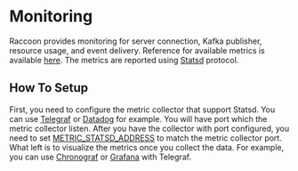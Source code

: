 # Monitoring

Raccoon provides monitoring for server connection, Kafka publisher, resource usage, and event delivery. Reference for available metrics is available [here](../reference/metrics.md). The metrics are reported using [Statsd](https://www.datadoghq.com/blog/statsd/) protocol.

## How To Setup

First, you need to configure the metric collector that support Statsd. You can use [Telegraf](https://www.influxdata.com/blog/getting-started-with-sending-statsd-metrics-to-telegraf-influxdb/) or [Datadog](https://docs.datadoghq.com/developers/dogstatsd/?tab=hostagent) for example. You will have port which the metric collector listen. After you have the collector with port configured, you need to set [METRIC\_STATSD\_ADDRESS](https://github.com/odpf/raccoon/tree/21fd01b89db3fc3e3b947d545a1c47328fa28366/docs/reference/configuration.md) to match the metric collector port. What left is to visualize the metrics once you collect the data. For example, you can use [Chronograf](https://www.influxdata.com/time-series-platform/chronograf/) or [Grafana](https://github.com/grafana/grafana/) with Telegraf.

